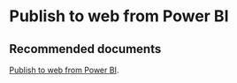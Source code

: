   <properties
	pageTitle="publish to web from power bi"
	description="publish to web from power bi"
	service="microsoft.PowerBIDedicated"
	resource="capacities"
	authors="pjfreitas"
	ms.author="pfreitas"	
	displayOrder="510"
	selfHelpType="generic"
	supportTopicIds="32628142"
	productPesIds="16334"
	cloudEnvironments="public, MoonCake, fairfax" 
	articleId="2a373906-6d1b-4d9a-1b80-d00aac75e182"
/>

# Publish to web from Power BI

## **Recommended documents**

[Publish to web from Power BI](https://docs.microsoft.com/power-bi/service-publish-to-web).<br>